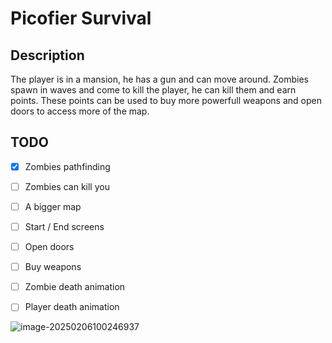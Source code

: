 # Picofier Survival

## Description

The player is in a mansion, he has a gun and can move around. Zombies spawn in waves and come to kill the player, he can kill them and earn points. These points can be used to buy more powerfull weapons and open doors to access more of the map.



## TODO

- [x] Zombies pathfinding
- [ ] Zombies can kill you
- [ ] A bigger map
- [ ] Start / End screens
- [ ] Open doors
- [ ] Buy weapons
- [ ] Zombie death animation
- [ ] Player death animation



![image-20250206100246937](C:\Users\gabin\AppData\Roaming\Typora\typora-user-images\image-20250206100246937.png)

